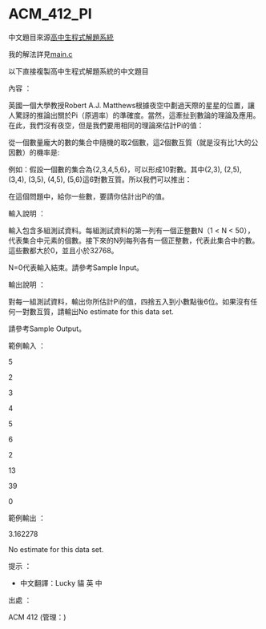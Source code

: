 # ACM_412_PI

中文題目來源[高中生程式解題系統](http://zerojudge.tw/ShowProblem?problemid=c087)

我的解法詳見[main.c](https://github.com/wemee/ACM_412_PI/blob/master/main.c)

以下直接複製高中生程式解題系統的中文題目

內容 ：

英國一個大學教授Robert A.J. Matthews根據夜空中劃過天際的星星的位置，讓人驚訝的推論出關於Pi（原週率）的準確度。當然，這牽扯到數論的理論及應用。在此，我們沒有夜空，但是我們要用相同的理論來估計Pi的值：

從一個數量龐大的數的集合中隨機的取2個數，這2個數互質（就是沒有比1大的公因數）的機率是:



例如：假設一個數的集合為{2,3,4,5,6}，可以形成10對數。其中(2,3), (2,5), (3,4), (3,5), (4,5), (5,6)這6對數互質。所以我們可以推出：



在這個問題中，給你一些數，要請你估計出Pi的值。

輸入說明 ： 

輸入包含多組測試資料。每組測試資料的第一列有一個正整數N（1 < N < 50），代表集合中元素的個數。接下來的N列每列各有一個正整數，代表此集合中的數。這些數都大於0，並且小於32768。

N=0代表輸入結束。請參考Sample Input。

輸出說明 ： 

對每一組測試資料，輸出你所估計Pi的值，四捨五入到小數點後6位。如果沒有任何一對數互質，請輸出No estimate for this data set.

請參考Sample Output。

範例輸入 ：

5

2

3

4

5

6

2

13

39

0

範例輸出 ：

3.162278

No estimate for this data set.

提示 ： 

* 中文翻譯：Lucky 貓 英 中

出處 ： 

ACM 412 (管理：)

